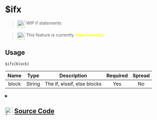 # $ifx
> <img align="top" src="https://upload.wikimedia.org/wikipedia/commons/thumb/e/e4/Infobox_info_icon.svg/160px-Infobox_info_icon.svg.png?20150409153300" alt="image" width="25" height="auto"> WIP if statements

> <img align="top" src="https://upload.wikimedia.org/wikipedia/commons/thumb/1/17/Warning.svg/156px-Warning.svg.png" alt="image" width="25" height="auto"> This feature is currently <span style="color:yellow"><strong>experimental</strong></span>.

## Usage
```
$ifx[block]
```
| Name | Type | Description | Required | Spread
| :---: | :---: | :---: | :---: | :---: |
block | String | The if, elseif, else blocks | Yes | No
<details>
<summary>
    
## <img align="top" src="https://cdn4.iconfinder.com/data/icons/iconsimple-logotypes/512/github-512.png" alt="image" width="25" height="auto">  [Source Code](https://github.com/tryforge/ForgeScript-V2/blob/main/src/native/ifx.ts)
    
</summary>
    
```ts
import { ArgType, NativeFunction, Return } from "../structures"
import _else from "./else"
import elseif from "./elseif"
import ifFunc from "./if"

export default new NativeFunction({
    name: "$ifx",
    version: "1.2.0",
    description: "WIP if statements",
    brackets: true,
    unwrap: false,
    args: [
        {
            name: "block",
            description: "The if, elseif, else blocks",
            rest: false,
            required: true,
            type: ArgType.String
        }
    ],
    experimental: true,
    async execute(ctx) {
        const ifStatement = this.getFunction(0, ifFunc)!
        const elseIfStatements = this.getFunctions(0, elseif)
        const elseStatement = this.getFunction(0, _else)

        const ifRun = await ifStatement.execute(ctx)
        if (!this["isValidReturnType"](ifRun) || ifRun.value !== null) return ifRun

        for (let i = 0, len = elseIfStatements.length;i < len;i++) {
            const statement = elseIfStatements[i]
            const statementRun = await statement.execute(ctx)
            if (!this["isValidReturnType"](statementRun) || statementRun.value !== null) return statementRun
        }

        return elseStatement?.execute(ctx) ?? this.success()
    },
})
```
    
</details>